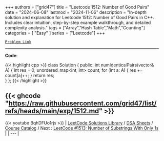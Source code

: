 
+++
authors = ["grid47"]
title = "Leetcode 1512: Number of Good Pairs"
date = "2024-06-08"
lastmod = "2024-11-06"
description = "In-depth solution and explanation for Leetcode 1512: Number of Good Pairs in C++. Includes clear intuition, step-by-step example walkthrough, and detailed complexity analysis."
tags = ["Array","Hash Table","Math","Counting"]
categories = [
    "Easy"
]
series = ["Leetcode"]
+++



[`Problem Link`](https://leetcode.com/problems/number-of-good-pairs/description/)

---
**Code:**

{{< highlight cpp >}}
class Solution {
public:
    int numIdenticalPairs(vector<int>& A) {
        int res = 0;
        unordered_map<int, int> count;
        for (int a: A) {
            res += count[a]++;
        }
        return res;   
    }
};
{{< /highlight >}}

{{< ghcode "https://raw.githubusercontent.com/grid47/list/refs/heads/main/exp/1512.md" >}}
---
{{< youtube BqhDFUo1rjs >}}
| [LeetCode Solutions Library](https://grid47.xyz/leetcode/) / [DSA Sheets](https://grid47.xyz/sheets/) / [Course Catalog](https://grid47.xyz/courses/) / Next : [LeetCode #1513: Number of Substrings With Only 1s](https://grid47.xyz/posts/leetcode-1513-number-of-substrings-with-only-1s-solution/) |
| --- |

